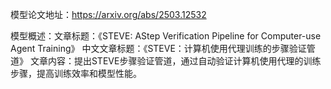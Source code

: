 模型论文地址：https://arxiv.org/abs/2503.12532

模型概述：文章标题：《STEVE: AStep Verification Pipeline for Computer-use Agent Training》
中文文章标题：《STEVE：计算机使用代理训练的步骤验证管道》
文章内容：提出STEVE步骤验证管道，通过自动验证计算机使用代理的训练步骤，提高训练效率和模型性能。
